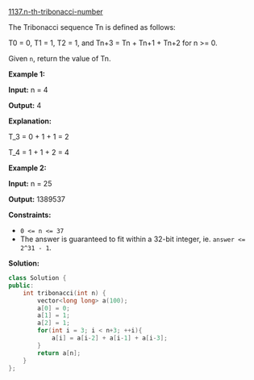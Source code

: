 [1137.n-th-tribonacci-number](https://leetcode.com/problems/n-th-tribonacci-number/)  

The Tribonacci sequence Tn is defined as follows: 

T0 = 0, T1 = 1, T2 = 1, and Tn+3 = Tn + Tn+1 + Tn+2 for n >= 0.

Given `n`, return the value of Tn.

**Example 1:**

  
**Input:** n = 4
  
**Output:** 4
  
**Explanation:**
  
T\_3 = 0 + 1 + 1 = 2
  
T\_4 = 1 + 1 + 2 = 4
  

**Example 2:**

  
**Input:** n = 25
  
**Output:** 1389537
  

**Constraints:**

*   `0 <= n <= 37`
*   The answer is guaranteed to fit within a 32-bit integer, ie. `answer <= 2^31 - 1`.  



**Solution:**  

```cpp
class Solution {
public:
    int tribonacci(int n) {
        vector<long long> a(100);
        a[0] = 0;
        a[1] = 1;
        a[2] = 1;
        for(int i = 3; i < n+3; ++i){
            a[i] = a[i-2] + a[i-1] + a[i-3];
        }
        return a[n];
    }
};
```
      
